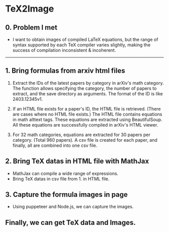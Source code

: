 # TeX2Image

## 0. Problem I met
* I want to obtain images of compiled LaTeX equations, but the range of syntax supported by each TeX compiler varies slightly, making the success of compilation inconsistent & incoherent.

* * *
## 1. Bring formulas from arxiv html files
1. Extract the IDs of the latest papers by category in arXiv's math category. The function allows specifying the category, the number of papers to extract, and the save directory as arguments. The format of the ID is like 2403.12345v1.

2. If an HTML file exists for a paper's ID, the HTML file is retrieved. (There are cases where no HTML file exists.) The HTML file contains equations in math alttext tags. These equations are extracted using BeautifulSoup. All these equations are successfully compiled in arXiv's HTML viewer.

3. For 32 math categories, equations are extracted for 30 papers per category. (Total 960 papers). A csv file is created for each paper, and finally, all are combined into one csv file.

## 2. Bring TeX datas in HTML file with MathJax
* MathJax can compile a wide range of expressions.
* Bring TeX datas in csv file from 1. in HTML file.

## 3. Capture the formula images in page
* Using puppeteer and Node.js, we can capture the images.

## Finally, we can get TeX data and Images.
